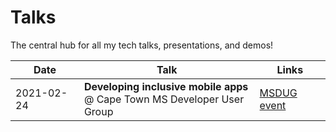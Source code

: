 # Talks
The central hub for all my tech talks, presentations, and demos!

| Date | Talk | Links |
|------|------|-------|
| 2021-02-24 | **Developing inclusive mobile apps** <br> @ Cape Town MS Developer User Group | [MSDUG event](https://www.meetup.com/Cape-Town-Ms-Dev-User-Group/events/276127124/) |
